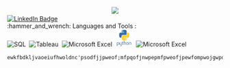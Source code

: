 <div id="header" align="center">
  <img src="https://media.giphy.com/media/M9gbBd9nbDrOTu1Mqx/giphy.gif" width="100"/>
</div>
<div id="badges">
  <a href="your-linkedin-URL">
    <img src="https://img.shields.io/badge/LinkedIn-blue?style=for-the-badge&logo=linkedin&logoColor=white" alt="LinkedIn Badge"/>
  </a>
</div>
 :hammer_and_wrench: Languages and Tools :
 <div>

  <div>
   <img src="https://www.svgrepo.com/show/13344/sql-file-format.svg" title="SQL" alt="SQL" width="40" height="40"/>&nbsp;
   <img src="https://cdn.worldvectorlogo.com/logos/tableau-software.svg" title="Tableau" alt="Tableau" width="40" height="40"/>&nbsp;
    <img src="https://upload.wikimedia.org/wikipedia/commons/8/8d/Microsoft_Excel_Logo_%282013-2019%29.svg" title="Microsoft Excel" alt="Microsoft Excel" width="40" height="40"/>&nbsp;
    <img src="https://github.com/devicons/devicon/blob/master/icons/python/python-original-wordmark.svg" title="Python" alt="Python" width="40" height="40"/>&nbsp;
      <img src="https://upload.wikimedia.org/wikipedia/commons/c/cf/New_Power_BI_Logo.svg" title="Microsoft Excel" alt="Microsoft Excel" width="40" height="40"/>&nbsp; 

    ewkfbdkljvaoeiufhwoldnc'psodfjjpweof;mfpqofjnwpepmfpweofjpewfompwojgwpogn
